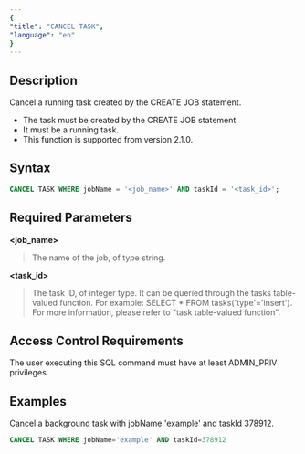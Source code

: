 ```yaml
---
{
"title": "CANCEL TASK",
"language": "en"
}
---
```


## Description

Cancel a running task created by the CREATE JOB statement.

- The task must be created by the CREATE JOB statement.
- It must be a running task.
- This function is supported from version 2.1.0.

## Syntax

```sql
CANCEL TASK WHERE jobName = '<job_name>' AND taskId = '<task_id>';
```
## Required Parameters

**<job_name>**

> The name of the job, of type string.

**<task_id>**

> The task ID, of integer type. It can be queried through the tasks table-valued function. For example: SELECT * FROM tasks('type'='insert'). For more information, please refer to "task table-valued function".

## Access Control Requirements

The user executing this SQL command must have at least ADMIN_PRIV privileges.

## Examples

Cancel a background task with jobName 'example' and taskId 378912.


```sql
CANCEL TASK WHERE jobName='example' AND taskId=378912
```